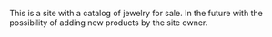 This is a site with a catalog of jewelry for sale.
In the future with the possibility of adding new products by the site owner.